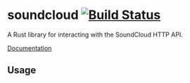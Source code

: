 soundcloud [![Build Status](https://travis-ci.org/mkroman/soundcloud.svg?branch=master)](https://travis-ci.org/mkroman/soundcloud)
==========

A Rust library for interacting with the SoundCloud HTTP API.

[Documentation](https://mkroman.github.io/soundcloud/)

## Usage


